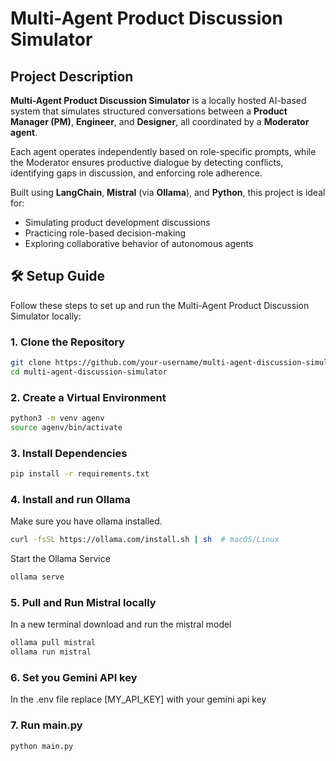 # Multi-Agent Product Discussion Simulator

## Project Description

**Multi-Agent Product Discussion Simulator** is a locally hosted AI-based system that simulates structured conversations between a **Product Manager (PM)**, **Engineer**, and **Designer**, all coordinated by a **Moderator agent**. 

Each agent operates independently based on role-specific prompts, while the Moderator ensures productive dialogue by detecting conflicts, identifying gaps in discussion, and enforcing role adherence.

Built using **LangChain**, **Mistral** (via **Ollama**), and **Python**, this project is ideal for:
- Simulating product development discussions  
- Practicing role-based decision-making  
- Exploring collaborative behavior of autonomous agents


## 🛠️ Setup Guide

Follow these steps to set up and run the Multi-Agent Product Discussion Simulator locally:

### 1. Clone the Repository

```bash
git clone https://github.com/your-username/multi-agent-discussion-simulator.git
cd multi-agent-discussion-simulator
```

### 2. Create a Virtual Environment

```bash
python3 -m venv agenv
source agenv/bin/activate
```

### 3. Install Dependencies

```bash
pip install -r requirements.txt
```

### 4. Install and run Ollama

Make sure you have ollama installed.

```bash
curl -fsSL https://ollama.com/install.sh | sh  # macOS/Linux
```
Start the Ollama Service

```bash
ollama serve
```

### 5. Pull and Run Mistral locally

In a new terminal download  and run the mistral model
```bash
ollama pull mistral
ollama run mistral
```

### 6. Set you Gemini API key

In the .env file replace [MY_API_KEY] with your gemini api key

### 7. Run main.py

```bash
python main.py
```


